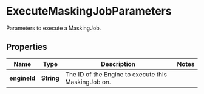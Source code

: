 

# ExecuteMaskingJobParameters

Parameters to execute a MaskingJob.

## Properties

Name | Type | Description | Notes
------------ | ------------- | ------------- | -------------
**engineId** | **String** | The ID of the Engine to execute this MaskingJob on. | 



